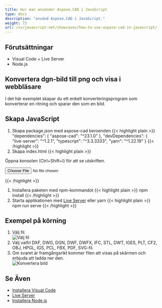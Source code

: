 ```yaml
---
title: Hur man använder Aspose.CAD i JavaScript
type: docs
description: "använd Aspose.CAD i JavaScript."
weight: 73
url: /sv/javascript-net/showcases/how-to-use-aspose-cad-in-javascript/
---
```


## Förutsättningar
- Visual Code + Live Server
- Node.js

## Konvertera dgn-bild till png och visa i webbläsare

I det här exemplet skapar du ett enkelt konverteringsprogram som konverterar en ritning och sparar den som en bild.

## Skapa JavaScript

1. Skapa package.json med aspose-cad beroenden
{{< highlight plain >}}
"dependencies": {
    "aspose-cad": "^23.1.0"
  },
 "devDependencies": {
    "live-server": "^1.2.1",
    "typescript": "^3.3.3333",
    "yarn": "^1.22.19"
  }
{{< /highlight >}}
1. Skapa index.html
{{< highlight plain >}}
<!DOCTYPE html>
Öppna konsolen (Ctrl+Shift+I) för att se utskriften.

<script src="./node_modules/aspose-cad/dotnet.js"></script>
<script type="module" src="./node_modules/aspose-cad/es2015/index-js.js"></script>

<body>
	<input id="file" type="file">
	<img id="image" />
</body>

<script>
window.onload = async function () {
	document.querySelector('input').addEventListener('change', function() {
      var reader = new FileReader();
      reader.onload = function() {
      
          var arrayBuffer = this.result;
          var array = new Uint8Array(arrayBuffer);
          
		  //HÄMTA_FILFORMAT
		  fileFormat = Aspose.CAD.Image.getFileFormat(array);
          console.log(fileFormat);
		  
		  // LADDNING
		  file = Aspose.CAD.Image.load(array);
          console.log(file);
		  
		  // SPARA
		  exportedFilePromise = Aspose.CAD.Image.save(array, new Aspose.CAD.PngOptions());
		  exportedFilePromise.then(exportedFile => {
			console.log(exportedFile);
			
			var urlCreator = window.URL || window.webkitURL;
			var blob = new Blob([exportedFile], { type: 'application/octet-stream' });
            var imageUrl = urlCreator.createObjectURL(blob);
            document.querySelector("#image").src = imageUrl;
		  });
      }
	  
      reader.readAsArrayBuffer(this.files[0]);
    }, 
	false);
};
</script>
{{< /highlight >}}

1. Installera paketen med npm-kommandot
{{< highlight plain >}}
npm install
{{< /highlight >}}
1. Starta applikationen med [Live Server](https://marketplace.visualstudio.com/items?itemName=ritwickdey.LiveServer/) eller yarn
{{< highlight plain >}}
npm run serve
{{< /highlight >}}

## Exempel på körning

1. Välj fil.<br>
![Välj fil](/_assets/javascript-net/javascript-net/choose-file.png)<br>
1. Välj valfri DXF, DWG, DGN, DWF, DWFX, IFC, STL, DWT, IGES, PLT, CF2, OBJ, HPGL, IGS, PCL, FBX, PDF, SVG-fil.
1. Om svaret är framgångsrikt kommer filen att visas på skärmen och erbjuda att ladda ner den.<br>
![Konvertera bild](/_assets/javascript-net/javascript-net/convert-image.png)<br>
## Se Även

- [Installera Visual Code](https://code.visualstudio.com/)
- [Live Server](https://marketplace.visualstudio.com/items?itemName=ritwickdey.LiveServer/)
- [Installera Node.js](https://nodejs.org/en/)
